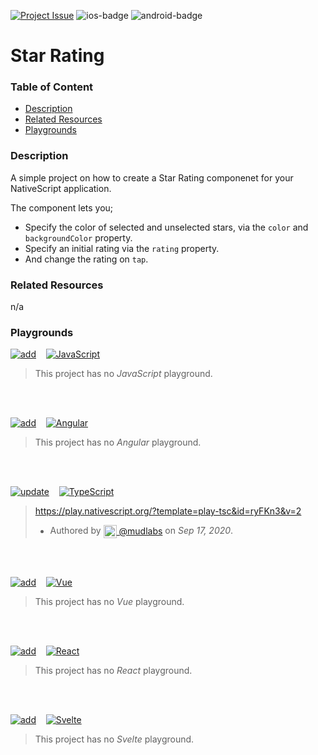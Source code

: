 [javascript-badge]: https://img.shields.io/badge/JavaScript-%E2%9C%93-F7DF1E.svg?style=for-the-badge&logo=JavaScript&logoColor=F7DF1E&labelColor=000000
[typescript-badge]: https://img.shields.io/badge/TypeScript-%E2%9C%93-007ACC.svg?style=for-the-badge&logo=TypeScript&logoColor=007ACC&labelColor=000000
[angular-badge]: https://img.shields.io/badge/Angular-%E2%9C%93-DD0031.svg?style=for-the-badge&logo=Angular&logoColor=DD0031&labelColor=000000
[vue-badge]: https://img.shields.io/badge/Vue.js-%E2%9C%93-4FC08D.svg?style=for-the-badge&logo=Vue.js&logoColor=4FC08D&labelColor=000000
[react-badge]: https://img.shields.io/badge/React-%E2%9C%93-33d8ff.svg?style=for-the-badge&logo=React&logoColor=33d8ff&labelColor=000000
[svelte-badge]: https://img.shields.io/badge/Svelte-%E2%9C%93-f93e02.svg?style=for-the-badge&logo=Svelte&logoColor=f93e02&labelColor=000000

[ios-badge]: https://img.shields.io/badge/ios-%E2%9C%93-e6e8eb.svg?style=for-the-badge&logo=apple&logoColor=white&labelColor=000000
[android-badge]: https://img.shields.io/badge/android-%E2%9C%93-e6e8eb.svg?style=for-the-badge&logo=android&logoColor=white&labelColor=000000
[ios-badge--simple]: https://img.shields.io/badge/ios-000000.svg?style=for-the-badge&logo=apple&logoColor=white
[android-badge--simple]: https://img.shields.io/badge/android-000000.svg?style=for-the-badge&logo=android&logoColor=white

[update-badge]: https://img.shields.io/badge/UPDATE-0ea2f1.svg?style=for-the-badge&labelColor=fafbfc
[add-badge]: https://img.shields.io/badge/Add-0ea2f1.svg?style=for-the-badge&labelColor=fafbfc

[issue-badge]: https://img.shields.io/badge/Project-%2347-0ea2f1.svg?style=for-the-badge&labelColor=000000


<!-- Project badges -->
[![Project Issue][issue-badge]](https://github.com/mudlabs/hello-word-javascript-action/issues/47)
![ios-badge]
![android-badge]


<!-- Project title -->
# Star Rating


### Table of Content
  - [Description](#description)
  - [Related Resources](#related-resources)
  - [Playgrounds](#playgrounds)


<!-- Project description -->
### Description
A simple project on how to create a Star Rating componenet for your NativeScript application.

The component lets you; 
  - Specify the color of selected and unselected stars, via the `color` and `backgroundColor` property.
  - Specify an initial rating via the `rating` property.
  - And change the rating on `tap`.


<!-- 
Reference any related resources here. These could include;
 * Existing video or blog tutorials that create the same project, or inspired it.
 * A live website or app using the behaviour, style, etc.., the app is trying to replicate.
 * Or perhaps a design from somewhere like dribbble.com inspired the project.
-->
### Related Resources
n/a


<!-- Playgrounds -->
### Playgrounds

[![add][add-badge]](https://github.com/mudlabs/NativeScript-Play-Pit/issues/new/?template=issue_3_add.md)
&nbsp;&nbsp;
[![JavaScript][javascript-badge]]()


> This project has no _JavaScript_ playground.
> 
> 
<br/>
<br/>


[![add][add-badge]](https://github.com/mudlabs/NativeScript-Play-Pit/issues/new/?template=issue_3_add.md)
&nbsp;&nbsp;
[![Angular][angular-badge]]()


> This project has no _Angular_ playground.
> 
> 
<br/>
<br/>


[![update][update-badge]](https://github.com/mudlabs/NativeScript-Play-Pit/issues/new/?template=issue_2_update.md)
&nbsp;&nbsp;
[![TypeScript][typescript-badge]](https://play.nativescript.org/?template=play-tsc&id=ryFKn3&v=2)


> https://play.nativescript.org/?template=play-tsc&id=ryFKn3&v=2
> - Authored by [<img src="https://avatars3.githubusercontent.com/u/32623552?s=60&v=4" width="21" align="center"/> @mudlabs](https://github.com/mudlabs) on _Sep 17, 2020_.
> 
<br/>
<br/>


[![add][add-badge]](https://github.com/mudlabs/NativeScript-Play-Pit/issues/new/?template=issue_3_add.md)
&nbsp;&nbsp;
[![Vue][vue-badge]]()


> This project has no _Vue_ playground.
> 
> 
<br/>
<br/>


[![add][add-badge]](https://github.com/mudlabs/NativeScript-Play-Pit/issues/new/?template=issue_3_add.md)
&nbsp;&nbsp;
[![React][react-badge]]()


> This project has no _React_ playground.
> 
> 
<br/>
<br/>


[![add][add-badge]](https://github.com/mudlabs/NativeScript-Play-Pit/issues/new/?template=issue_3_add.md)
&nbsp;&nbsp;
[![Svelte][svelte-badge]]()


> This project has no _Svelte_ playground.
> 
> 
<br/>
<br/>

